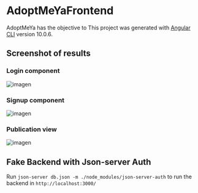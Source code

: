 # AdoptMeYaFrontend
AdoptMeYa has the objective to 
This project was generated with [Angular CLI](https://github.com/angular/angular-cli) version 10.0.6.

## Screenshot of results

### Login component
![imagen](https://user-images.githubusercontent.com/54969025/144772497-6191f52a-3480-4b82-8ef1-f7f3ad860611.png)
### Signup component
![imagen](https://user-images.githubusercontent.com/54969025/144772545-fd95ffa8-1a04-43e3-b61f-ac5a5d53fc1b.png)
### Publication view
![imagen](https://user-images.githubusercontent.com/54969025/144776334-e846952c-439b-4576-924a-e2273a7963c3.png)



## Fake Backend with Json-server Auth

Run `json-server db.json -m ./node_modules/json-server-auth` to run the backend in `http://localhost:3000/`
